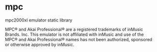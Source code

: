 # mpc
mpc2000xl emulator static library

MPC® and Akai Professional® are a registered trademarks of inMusic Brands. Inc. This emulator is not affiliated with inMusic and use of the MPC® and Akai Professional® names has not been authorized, sponsored or otherwise approved by inMusic.
